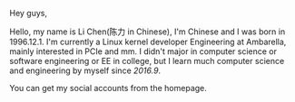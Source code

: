 Hey guys,

Hello, my name is Li Chen(陈力 in Chinese), I'm Chinese and I was born in 1996.12.1. I'm currently a Linux kernel developer Engineering at Ambarella, mainly interested in PCIe and mm. I didn't major in computer science or software engineering or EE in college, but I learn much computer science and engineering by myself since _2016.9_.

You can get my social accounts from the homepage.
